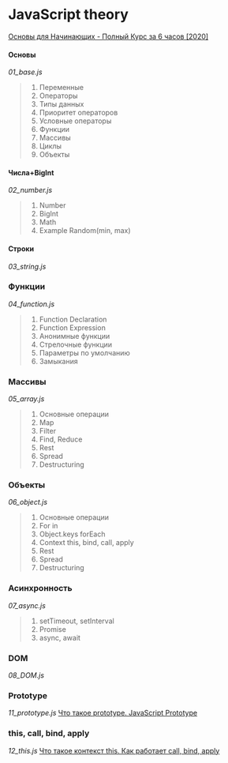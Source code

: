 # JavaScript theory

[Основы для Начинающих - Полный Курс за 6 часов [2020]](https://youtu.be/Bluxbh9CaQ0)

#### Основы
*01_base.js*

> 1. Переменные
> 2. Операторы
> 3. Типы данных
> 4. Приоритет операторов
> 5. Условные операторы
> 6. Функции
> 7. Массивы
> 8. Циклы
> 9. Объекты

#### Числа+BigInt
*02_number.js*

> 1. Number
> 2. BigInt
> 3. Math
> 4. Example Random(min, max)

#### Строки
*03_string.js*

### Функции
*04_function.js*

> 1. Function Declaration
> 2. Function Expression
> 3. Анонимные функции
> 4. Стрелочные функции
> 5. Параметры по умолчанию
> 6. Замыкания

### Массивы
*05_array.js*

> 1. Основные операции
> 2. Map
> 3. Filter
> 4. Find, Reduce
> 5. Rest
> 6. Spread
> 7. Destructuring

### Объекты
*06_object.js*

> 1. Основные операции
> 2. For in
> 3. Object.keys forEach
> 4. Context this, bind, call, apply
> 5. Rest
> 6. Spread
> 7. Destructuring

### Асинхронность
*07_async.js*

> 1. setTimeout, setInterval
> 2. Promise
> 3. async, await

### DOM
*08_DOM.js*

### Prototype
*11_prototype.js*
[Что такое prototype. JavaScript Prototype](https://youtu.be/aQkgUUmUJy4)

### this, call, bind, apply
*12_this.js*
[Что такое контекст this. Как работает call, bind, apply](https://youtu.be/UGapN-hrekw)